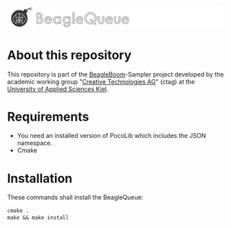 # ![alt text](docs/beagleQueue_logo.png "BeagleQueue")

# About this repository
This repository is part of the [BeagleBoom](https://github.com/beagleboom)-Sampler project developed by the academic working group "[Creative Technologies AG](http://www.creative-technologies.de/)" (ctag) at the [University of Applied Sciences Kiel](https://www.fh-kiel.de/).

# Requirements
- You need an installed version of PocoLib which includes the JSON namespace.
- Cmake

# Installation
These commands shall install the BeagleQueue:

```
cmake .
make && make install
```